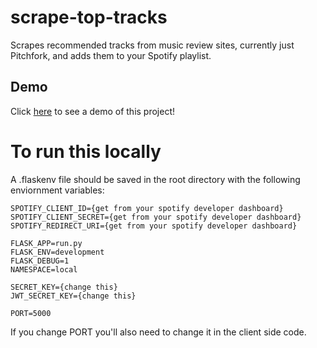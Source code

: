 # scrape-top-tracks
Scrapes recommended tracks from music review sites, currently just Pitchfork, and adds them to your Spotify playlist. 

## Demo
Click [here](https://youtu.be/DSUNz7GJ_nQa) to see a demo of this project!

# To run this locally
A .flaskenv file should be saved in the root directory with the following enviornment variables:
```
SPOTIFY_CLIENT_ID={get from your spotify developer dashboard}
SPOTIFY_CLIENT_SECRET={get from your spotify developer dashboard}
SPOTIFY_REDIRECT_URI={get from your spotify developer dashboard}

FLASK_APP=run.py
FLASK_ENV=development
FLASK_DEBUG=1
NAMESPACE=local

SECRET_KEY={change this}
JWT_SECRET_KEY={change this}

PORT=5000
```

If you change PORT you'll also need to change it in the client side code.